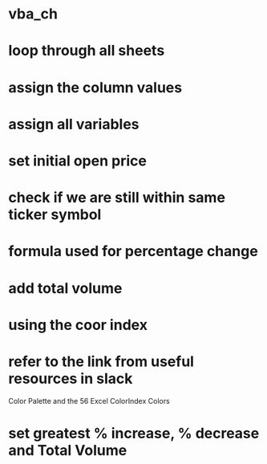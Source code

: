 # vba_ch
# loop through all sheets
# assign the column values
# assign all variables
# set initial open price
# check if we are still within same ticker symbol
# formula used for percentage change
# add total volume
# using the coor index
# refer to the link from useful resources in slack
Color Palette and the 56 Excel ColorIndex Colors
# set greatest % increase, % decrease and Total Volume
